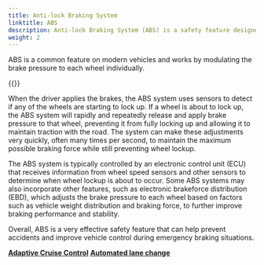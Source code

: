 ```yaml
---
title: Anti-lock Braking System
linktitle: ABS
description: Anti-lock Braking System (ABS) is a safety feature designed to prevent a vehicle's wheels from locking up during braking, which can cause the vehicle to skid and lose control.
weight: 2
---
```

<!-- markdownlint-disable MD033 -->

ABS is a common feature on modern vehicles and works by modulating the brake pressure to each wheel individually.

{{<evkxdisplayaddarticle />}}

When the driver applies the brakes, the ABS system uses sensors to detect if any of the wheels are starting to lock up. If a wheel is about to lock up, the ABS system will rapidly and repeatedly release and apply brake pressure to that wheel, preventing it from fully locking up and allowing it to maintain traction with the road. The system can make these adjustments very quickly, often many times per second, to maintain the maximum possible braking force while still preventing wheel lockup.

The ABS system is typically controlled by an electronic control unit (ECU) that receives information from wheel speed sensors and other sensors to determine when wheel lockup is about to occur. Some ABS systems may also incorporate other features, such as electronic brakeforce distribution (EBD), which adjusts the brake pressure to each wheel based on factors such as vehicle weight distribution and braking force, to further improve braking performance and stability.

Overall, ABS is a very effective safety feature that can help prevent accidents and improve vehicle control during emergency braking situations.

<div class="mt-3 mb-3">
    <a href="../adaptivecruisecontrol/" class="text-decoration-none text-black"><strong><i class="bi-arrow-left"></i> Adaptive Cruise Control</strong></a>
    <a href="../automatedlanechange/" class="text-decoration-none text-black float-end"><strong>Automated lane change<i class="bi-arrow-right"></i></strong></a>
</div>